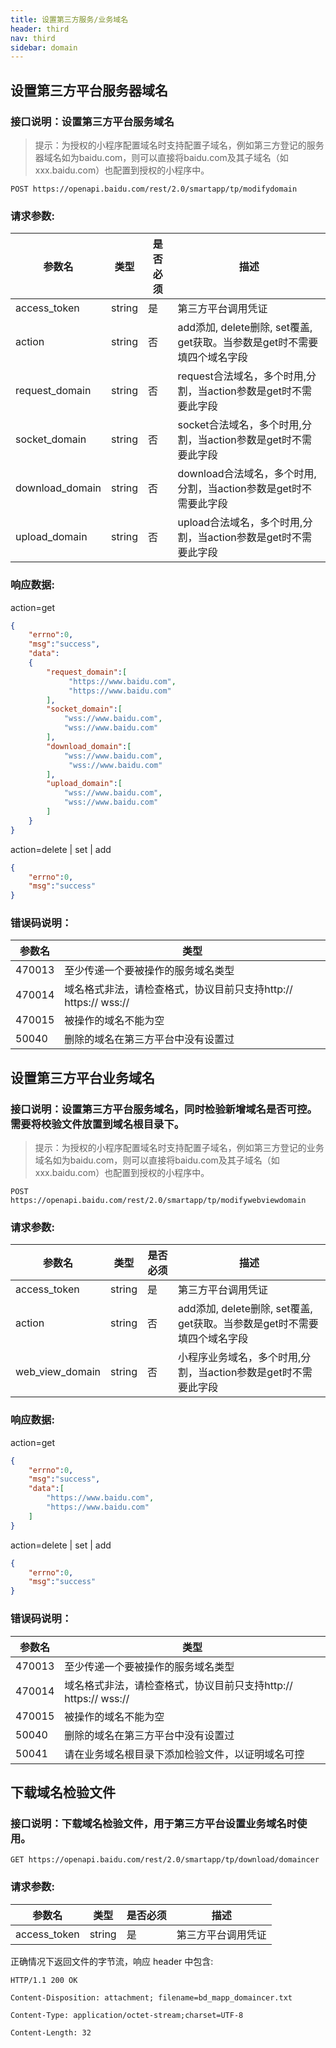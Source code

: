 ```yaml
---
title: 设置第三方服务/业务域名 
header: third
nav: third
sidebar: domain
---
```


## 设置第三方平台服务器域名

### 接口说明：设置第三方平台服务域名

> 提示：为授权的小程序配置域名时支持配置子域名，例如第三方登记的服务器域名如为baidu.com，则可以直接将baidu.com及其子域名（如xxx.baidu.com）也配置到授权的小程序中。

```
POST https://openapi.baidu.com/rest/2.0/smartapp/tp/modifydomain
```

### 请求参数:
参数名 | 类型 | 是否必须 | 描述
----- |-----| ------| -----
access_token | string | 是 | 第三方平台调用凭证
action | string | 否 | add添加, delete删除, set覆盖, get获取。当参数是get时不需要填四个域名字段
request_domain | string | 否 | request合法域名，多个时用,分割，当action参数是get时不需要此字段
socket_domain | string | 否 | socket合法域名，多个时用,分割，当action参数是get时不需要此字段
download_domain | string | 否 | download合法域名，多个时用,分割，当action参数是get时不需要此字段
upload_domain | string | 否 | upload合法域名，多个时用,分割，当action参数是get时不需要此字段
### 响应数据: 
action=get

```json
{
    "errno":0,
    "msg":"success",
    "data":
    {
        "request_domain":[
        	 "https://www.baidu.com",
             "https://www.baidu.com"
        ],
        "socket_domain":[
        	"wss://www.baidu.com",
        	"wss://www.baidu.com"
        ],
        "download_domain":[
	        "wss://www.baidu.com",
   		     "wss://www.baidu.com"
        ],
        "upload_domain":[
        	"wss://www.baidu.com",
        	"wss://www.baidu.com"
        ]
    }
}
```

action=delete | set | add

```json
{
    "errno":0,
    "msg":"success"
}
```
### 错误码说明：

参数名 | 类型 
----- |-----
470013 | 至少传递一个要被操作的服务域名类型
470014 | 域名格式非法，请检查格式，协议目前只支持http:// https:// wss://
470015 | 被操作的域名不能为空
50040  | 删除的域名在第三方平台中没有设置过

## 设置第三方平台业务域名

### 接口说明：设置第三方平台服务域名，同时检验新增域名是否可控。需要将校验文件放置到域名根目录下。

> 提示：为授权的小程序配置域名时支持配置子域名，例如第三方登记的业务域名如为baidu.com，则可以直接将baidu.com及其子域名（如xxx.baidu.com）也配置到授权的小程序中。

```
POST https://openapi.baidu.com/rest/2.0/smartapp/tp/modifywebviewdomain
```

### 请求参数:

参数名 | 类型 | 是否必须 | 描述
----- |-----| ------| -----
access_token | string | 是 | 第三方平台调用凭证
action | string | 否 | add添加, delete删除, set覆盖, get获取。当参数是get时不需要填四个域名字段
web\_view\_domain | string | 否 | 小程序业务域名，多个时用,分割，当action参数是get时不需要此字段

### 响应数据: 

action=get

```json
{
    "errno":0,
    "msg":"success",
    "data":[
	    "https://www.baidu.com",
	    "https://www.baidu.com"
    ]
}
```

action=delete | set | add

```json
{
    "errno":0,
    "msg":"success"
}

```
### 错误码说明：

参数名 | 类型 
----- |-----
470013 | 至少传递一个要被操作的服务域名类型
470014 | 域名格式非法，请检查格式，协议目前只支持http:// https:// wss://
470015 | 被操作的域名不能为空
50040  | 删除的域名在第三方平台中没有设置过
50041  | 请在业务域名根目录下添加检验文件，以证明域名可控

## 下载域名检验文件

### 接口说明：下载域名检验文件，用于第三方平台设置业务域名时使用。

```
GET https://openapi.baidu.com/rest/2.0/smartapp/tp/download/domaincer
```

### 请求参数:

参数名 | 类型 | 是否必须 | 描述
----- |-----| ------| -----
access_token | string | 是 | 第三方平台调用凭证

正确情况下返回文件的字节流，响应 header 中包含:

```
HTTP/1.1 200 OK

Content-Disposition: attachment; filename=bd_mapp_domaincer.txt

Content-Type: application/octet-stream;charset=UTF-8

Content-Length: 32

```